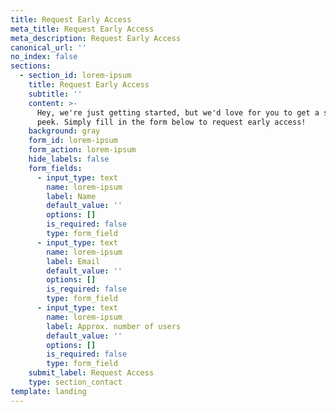 ```yaml
---
title: Request Early Access
meta_title: Request Early Access
meta_description: Request Early Access
canonical_url: ''
no_index: false
sections:
  - section_id: lorem-ipsum
    title: Request Early Access
    subtitle: ''
    content: >-
      Hey, we're just getting started, but we'd love for you to get a sneak
      peek. Simply fill in the form below to request early access!
    background: gray
    form_id: lorem-ipsum
    form_action: lorem-ipsum
    hide_labels: false
    form_fields:
      - input_type: text
        name: lorem-ipsum
        label: Name
        default_value: ''
        options: []
        is_required: false
        type: form_field
      - input_type: text
        name: lorem-ipsum
        label: Email
        default_value: ''
        options: []
        is_required: false
        type: form_field
      - input_type: text
        name: lorem-ipsum
        label: Approx. number of users
        default_value: ''
        options: []
        is_required: false
        type: form_field
    submit_label: Request Access
    type: section_contact
template: landing
---
```

